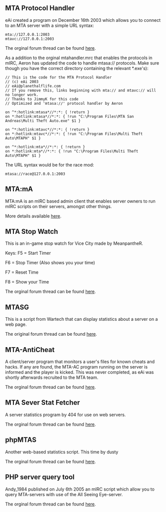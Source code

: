 MTA Protocol Handler
--------------------

eAi created a program on December 16th 2003 which allows you to connect to an MTA server with a simple URL syntax:

    mta://127.0.0.1:2003
    mtavc://127.0.0.1:2003

The orginal forum thread can be found [here](http://forum.mtasa.com/viewtopic.php?t=5662).

As a addition to the orginal mtahandler.mrc that enables the protocols in mIRC, Aeron has updated the code to handle mtasa:// protocols. Make sure though you have the correct directory containing the relevant \*.exe's):

    // This is the code for the MTA Protocol Handler
    // (c) eAi 2003
    // eAi@planethalflife.com
    // If you remove this, links beginning with mta:// and mtavc:// will no longer work.
    // Thanks to JimmyK for this code
    // Optimized and 'mtasa://' protocol handler by Aeron

    on ^*:hotlink:mtasa*//*:*: { !return } 
    on *:hotlink:mtasa*//*:*: { !run "C:\Program Files\MTA San Andreas\Multi Theft Auto.exe" $1 }

    on ^*:hotlink:mtavc*//*:*: { !return } 
    on *:hotlink:mtavc*//*:*: { !run "C:\Program Files\Multi Theft Auto\MTAPH" $1 }

    on ^*:hotlink:mta*//*:*: { !return } 
    on *:hotlink:mta*//*:*: { !run "C:\Program Files\Multi Theft Auto\MTAPH" $1 }

The URL syntax would be for the race mod:

    mtasa://race@127.0.0.1:2003

MTA:mA
------

MTA:mA is an mIRC based admin client that enables server owners to run mIRC scripts on their servers, amongst other things.

More details available [here](/MTA:mA.md "wikilink").

MTA Stop Watch
--------------

This is an in-game stop watch for Vice City made by MeanpantheR.

Keys: F5 = Start Timer

F6 = Stop Timer (Also shows you your time)

F7 = Reset Time

F8 = Show your Time

The orginal forum thread can be found [here](http://forum.mtasa.com/viewtopic.php?t=12565).

MTASG
-----

This is a script from Wartech that can display statistics about a server on a web page.

The original forum thread can be found [here](http://forum.mtasa.com/viewtopic.php?t=4341).

MTA-AntiCheat
-------------

A client/server program that monitors a user's files for known cheats and hacks. If any are found, the MTA-AC program running on the server is informed and the player is kicked. This was never completed, as eAi was shortly afterwards recruited to the MTA team.

The orginal forum thread can be found [here](http://forum.mtasa.com/viewtopic.php?t=5908).

MTA Sever Stat Fetcher
----------------------

A server statistics program by 404 for use on web servers.

The orginal forum thread can be found [here](http://forum.mtasa.com/viewtopic.php?t=10361).

phpMTAS
-------

Another web-based statistics script. This time by dusty

The orginal forum thread can be found [here](http://forum.mtasa.com/viewtopic.php?t=5244).

PHP server query tool
---------------------

Andy\_1984 published on July 6th 2005 an mIRC script which allow you to query MTA-servers with use of the All Seeing Eye-server.

The orginal forum thread can be found [here](http://forum.mtasa.com/viewtopic.php?t=13121).

